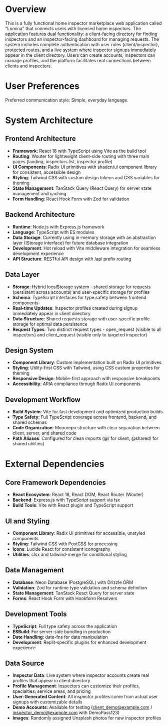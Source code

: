 # Overview

This is a fully functional home inspector marketplace web application called "Lumina" that connects users with licensed home inspectors. The application features dual functionality: a client-facing directory for finding inspectors and an inspector-facing dashboard for managing requests. The system includes complete authentication with user roles (client/inspector), protected routes, and a live system where inspector signups immediately appear in the client directory. Users can create accounts, inspectors can manage profiles, and the platform facilitates real connections between clients and inspectors.

# User Preferences

Preferred communication style: Simple, everyday language.

# System Architecture

## Frontend Architecture
- **Framework**: React 18 with TypeScript using Vite as the build tool
- **Routing**: Wouter for lightweight client-side routing with three main pages (landing, inspectors list, inspector profile)
- **UI Components**: Radix UI primitives with shadcn/ui component library for consistent, accessible design
- **Styling**: Tailwind CSS with custom design tokens and CSS variables for theming
- **State Management**: TanStack Query (React Query) for server state management and caching
- **Form Handling**: React Hook Form with Zod for validation

## Backend Architecture
- **Runtime**: Node.js with Express.js framework
- **Language**: TypeScript with ES modules
- **Data Storage**: Currently using in-memory storage with an abstraction layer (IStorage interface) for future database integration
- **Development**: Hot reload with Vite middleware integration for seamless development experience
- **API Structure**: RESTful API design with /api prefix routing

## Data Layer
- **Storage**: Hybrid localStorage system - shared storage for requests (persistent across accounts) and user-specific storage for profiles
- **Schema**: TypeScript interfaces for type safety between frontend components
- **Real-time Updates**: Inspector profiles created during signup immediately appear in client directory
- **Data Structure**: Shared requests storage with user-specific profile storage for optimal data persistence
- **Request Types**: Two distinct request types - open_request (visible to all inspectors) and client_request (visible only to targeted inspector)

## Design System
- **Component Library**: Custom implementation built on Radix UI primitives
- **Styling**: Utility-first CSS with Tailwind, using CSS custom properties for theming
- **Responsive Design**: Mobile-first approach with responsive breakpoints
- **Accessibility**: ARIA compliance through Radix UI components

## Development Workflow
- **Build System**: Vite for fast development and optimized production builds
- **Type Safety**: Full TypeScript coverage across frontend, backend, and shared schemas
- **Code Organization**: Monorepo structure with clear separation between client, server, and shared code
- **Path Aliases**: Configured for clean imports (@/ for client, @shared/ for shared utilities)

# External Dependencies

## Core Framework Dependencies
- **React Ecosystem**: React 18, React DOM, React Router (Wouter)
- **Backend**: Express.js with TypeScript support via tsx
- **Build Tools**: Vite with React plugin and TypeScript support

## UI and Styling
- **Component Library**: Radix UI primitives for accessible, unstyled components
- **Styling**: Tailwind CSS with PostCSS for processing
- **Icons**: Lucide React for consistent iconography
- **Utilities**: clsx and tailwind-merge for conditional styling

## Data Management
- **Database**: Neon Database (PostgreSQL) with Drizzle ORM
- **Validation**: Zod for runtime type validation and schema definition
- **State Management**: TanStack React Query for server state
- **Forms**: React Hook Form with Hookform Resolvers

## Development Tools
- **TypeScript**: Full type safety across the application
- **ESBuild**: For server-side bundling in production
- **Date Handling**: date-fns for date manipulation
- **Development**: Replit-specific plugins for enhanced development experience

## Data Source
- **Inspector Data**: Live system where inspector accounts create real profiles that appear in client directory
- **Profile Management**: Inspectors can customize their profiles, specialties, service areas, and pricing
- **User-Generated Content**: All inspector profiles come from actual user signups with customizable details
- **Demo Accounts**: Available for testing (client_demo@example.com / inspector_demo@example.com with DemoPass123)
- **Images**: Randomly assigned Unsplash photos for new inspector profiles
